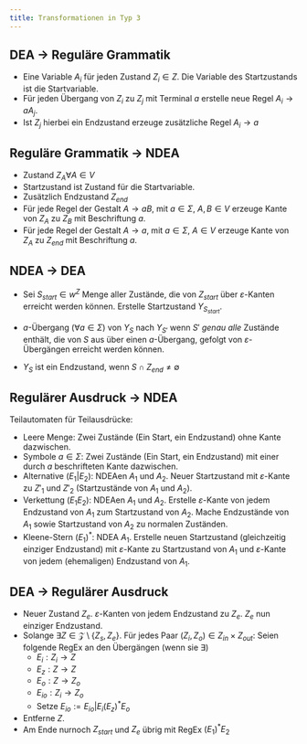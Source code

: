 ```yaml
---
title: Transformationen in Typ 3
---
```


## DEA $\rightarrow$ Reguläre Grammatik
- Eine Variable $A_{i}$ für jeden Zustand $Z_{i} \in Z$. Die Variable des Startzustands ist die Startvariable.
- Für jeden Übergang von $Z_{i}$ zu $Z_{j}$ mit Terminal $a$ erstelle neue Regel $A_{i} \rightarrow aA_{j}$.
- Ist $Z_{j}$ hierbei ein Endzustand erzeuge zusätzliche Regel $A_{i} \rightarrow a$

## Reguläre Grammatik $\rightarrow$ NDEA
- Zustand $Z_{A} \forall A \in V$
- Startzustand ist Zustand für die Startvariable.
- Zusätzlich Endzustand $Z_{end}$
- Für jede Regel der Gestalt $A \rightarrow aB$, mit $a \in \Sigma$, $A, B \in V$ erzeuge Kante von $Z_{A}$ zu $Z_{B}$ mit Beschriftung $a$.
- Für jede Regel der Gestalt $A \rightarrow a$, mit $a \in \Sigma$, $A \in V$ erzeuge Kante von $Z_{A}$ zu $Z_{end}$ mit Beschriftung $a$.

## NDEA $\rightarrow$ DEA

- Sei $S_{start} \in w^Z$ Menge aller Zustände, die von $Z_{start}$ über $\varepsilon$-Kanten erreicht werden können. Erstelle Startzustand $Y_{S_{start}}$.

- $a$-Übergang ($\forall a \in \Sigma$) von $Y_{S}$ nach $Y_{S'}$ wenn $S'$ *genau alle* Zustände enthält, die von $S$ aus über einen $a$-Übergang, gefolgt von $\varepsilon$-Übergängen erreicht werden können.

- $Y_{S}$ ist ein Endzustand, wenn $S \cap Z_{end} \neq \emptyset$

## Regulärer Ausdruck $\rightarrow$ NDEA

Teilautomaten für Teilausdrücke:
- Leere Menge: Zwei Zustände (Ein Start, ein Endzustand) ohne Kante dazwischen.
- Symbole $a \in \Sigma$: Zwei Zustände (Ein Start, ein Endzustand) mit einer durch $a$ beschrifteten Kante dazwischen.
- Alternative $(E_1|E_2)$: NDEAen $A_1$ und $A_2$. Neuer Startzustand mit $\varepsilon$-Kante zu $Z'_1$ und $Z'_2$ (Startzustände von $A_1$ und $A_2$).
- Verkettung $(E_1E_2)$: NDEAen $A_1$ und $A_2$. Erstelle $\varepsilon$-Kante von jedem Endzustand von $A_1$ zum Startzustand von $A_2$. Mache Endzustände von $A_1$ sowie Startzustand von $A_2$ zu normalen Zuständen.
- Kleene-Stern $(E_1)^*$: NDEA $A_1$. Erstelle neuen Startzustand (gleichzeitig einziger Endzustand) mit $\varepsilon$-Kante zu Startzustand von $A_1$ und $\varepsilon$-Kante von jedem (ehemaligen) Endzustand von $A_1$.

## DEA $\rightarrow$ Regulärer Ausdruck

- Neuer Zustand $Z_e$. $\varepsilon$-Kanten von jedem Endzustand zu $Z_e$. $Z_e$ nun einziger Endzustand.
- Solange $\exists Z \in \mathcal{Z} \setminus \{Z_s, Z_e\}$. Für jedes Paar $(Z_i, Z_o) \in Z_{in} \times Z_{out}$: Seien folgende RegEx an den Übergängen (wenn sie $\exists$)
  - $E_i: Z_i \rightarrow Z$
  - $E_z: Z \rightarrow Z$
  - $E_o: Z \rightarrow Z_o$
  - $E_{io}: Z_i \rightarrow Z_o$
  - Setze $E_{io} := E_{io}|E_i(E_z)^*E_o$
- Entferne $Z$.
- Am Ende nurnoch $Z_{start}$ und $Z_{e}$ übrig mit RegEx $(E_1)^*E_2$